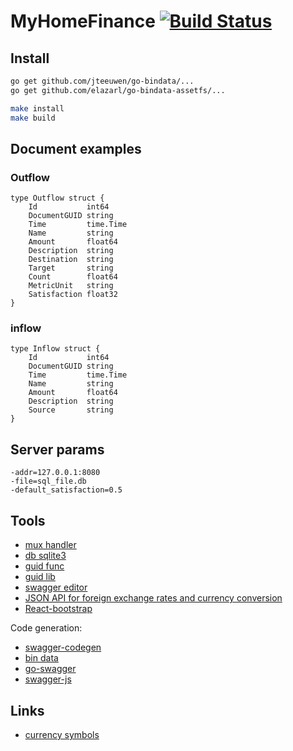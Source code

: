 
MyHomeFinance [![Build Status](https://travis-ci.org/ivan1993spb/myhomefinance.svg?branch=master)](https://travis-ci.org/ivan1993spb/myhomefinance)
=============

Install
-------

```bash
go get github.com/jteeuwen/go-bindata/...
go get github.com/elazarl/go-bindata-assetfs/...

make install
make build
```

Document examples
-----------------

### Outflow ###

```
type Outflow struct {
	Id           int64
	DocumentGUID string
	Time         time.Time
	Name         string
	Amount       float64
	Description  string
	Destination  string
	Target       string
	Count        float64
	MetricUnit   string
	Satisfaction float32
}
```

### inflow ###

```
type Inflow struct {
	Id           int64
	DocumentGUID string
	Time         time.Time
	Name         string
	Amount       float64
	Description  string
	Source       string
}
```

Server params
-------------

```
-addr=127.0.0.1:8080
-file=sql_file.db
-default_satisfaction=0.5
```

Tools
-----

- [mux handler](github.com/gorilla/mux)
- [db sqlite3](github.com/mattn/go-sqlite3)
- [guid func](http://play.golang.org/p/4FkNSiUDMg)
- [guid lib](github.com/satori/go.uuid)
- [swagger editor](http://swagger.io/swagger-editor/)
- [JSON API for foreign exchange rates and currency conversion](http://fixer.io/)
- [React-bootstrap](https://github.com/react-bootstrap/react-bootstrap)

Code generation:

- [swagger-codegen](https://github.com/swagger-api/swagger-codegen)
- [bin data](https://github.com/jteeuwen/go-bindata)
- [go-swagger](https://github.com/go-swagger/go-swagger)
- [swagger-js](https://github.com/swagger-api/swagger-js)

Links
-----

- [currency symbols](http://www.currencysymbols.in/)
